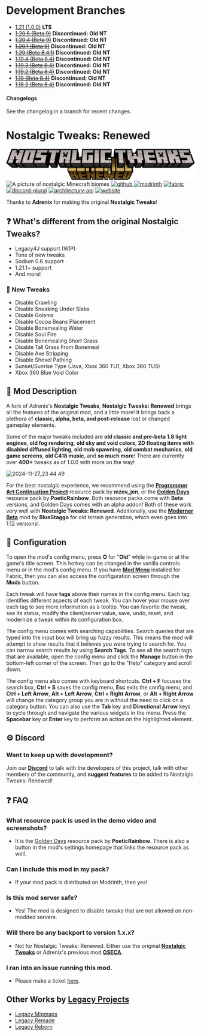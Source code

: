 # Development Branches
- [1.21 (1.0.0)](https://github.com/MC-Legacy-Projects/Nostalgic-Tweaks-Renewed/tree/1.21) **LTS**
- ~~[1.20.6 (Beta 9)](https://github.com/MC-Legacy-Projects/Nostalgic-Tweaks-Renewed/tree/1.20.6)~~ **Discontinued: Old NT**
- ~~[1.20.4 (Beta 9)](https://github.com/MC-Legacy-Projects/Nostalgic-Tweaks-Renewed/tree/1.20.4)~~ **Discontinued: Old NT**
- ~~[1.20.1 (Beta 9)](https://github.com/MC-Legacy-Projects/Nostalgic-Tweaks-Renewed/tree/1.20.1)~~ **Discontinued: Old NT**
- ~~[1.20 (Beta 8.4.1)](https://github.com/Adrenix/Nostalgic-Tweaks/tree/1.20)~~ **Discontinued: Old NT**
- ~~[1.19.4 (Beta 8.4)](https://github.com/Adrenix/Nostalgic-Tweaks/tree/1.19.4)~~ **Discontinued: Old NT**
- ~~[1.19.3 (Beta 8.4)](https://github.com/Adrenix/Nostalgic-Tweaks/tree/1.19.3)~~ **Discontinued: Old NT**
- ~~[1.19.2 (Beta 8.4)](https://github.com/Adrenix/Nostalgic-Tweaks/tree/1.19.2-multiplayer)~~ **Discontinued: Old NT**
- ~~[1.19 (Beta 8.4)](https://github.com/Adrenix/Nostalgic-Tweaks/tree/1.19-multiplayer)~~ **Discontinued: Old NT**
- ~~[1.18.2 (Beta 8.4)](https://github.com/Adrenix/Nostalgic-Tweaks/tree/1.18.2-multiplayer)~~ **Discontinued: Old NT**

#### Changelogs
See the changelog in a branch for recent changes.

# Nostalgic Tweaks: Renewed

![Nostalgic Tweaks: Renewed by Legacy Projects, Adrenix](https://github.com/MC-Legacy-Projects/Nostalgic-Tweaks-Renewed/blob/data/nt-renewed-title.png?raw=true)
![A picture of nostalgic Minecraft biomes](https://i.imgur.com/dUbuMyB.png)
[<img alt="github" height="56" src="https://cdn.jsdelivr.net/npm/@intergrav/devins-badges@3/assets/cozy/available/github_vector.svg">
](https://github.com/MC-Legacy-Projects/Nostalgic-Tweaks-Renewed) [<img alt="modrinth" height="56" src="https://cdn.jsdelivr.net/npm/@intergrav/devins-badges@3/assets/cozy/available/modrinth_vector.svg">](https://modrinth.com/mod/nt-renewed) [<img alt="fabric" height="56" src="https://cdn.jsdelivr.net/npm/@intergrav/devins-badges@3/assets/cozy/supported/fabric_vector.svg">](https://fabricmc.net) [<img alt="discord-plural" height="56" src="https://cdn.jsdelivr.net/npm/@intergrav/devins-badges@3/assets/cozy/social/discord-plural_vector.svg">](https://discord.gg/BXkUxFDz8c) [<img alt="architectury-api" height="56" src="https://cdn.jsdelivr.net/npm/@intergrav/devins-badges@3/assets/cozy/requires/architectury-api_vector.svg">](https://modrinth.com/mod/architectury-api) [<img alt="website" height="56" src="https://cdn.jsdelivr.net/npm/@intergrav/devins-badges@3/assets/cozy/documentation/website_vector.svg">](https://lceprojects.com) 

Thanks to **Adrenix** for making the original **Nostalgic Tweaks**!

## ❓ What's different from the original Nostalgic Tweaks?
- Legacy4J support (WIP)
- Tons of new tweaks
- Sodium 0.6 support
- 1.21.1+ support
- And more!

### 🚀 New Tweaks
- Disable Crawling
- Disable Sneaking Under Slabs
- Disable Golems
- Disable Cocoa Beans Placement
- Disable Bonemealing Water
- Disable Soul Fire
- Disable Bonemealing Short Grass
- Disable Tall Grass From Bonemeal
- Disable Axe Stripping
- Disable Shovel Pathing
- Sunset/Sunrise Type (Java, Xbox 360 TU1, Xbox 360 TU5)
- Xbox 360 Blue Void Color

## 🎯 Mod Description
A fork of Adrenix's **Nostalgic Tweaks**, **Nostalgic Tweaks: Renewed** brings all the features of the original mod, and a little more! 
It brings back a plethora of **classic, alpha, beta, and post-release** lost or changed gameplay elements.

Some of the major tweaks included are **old classic and pre-beta 1.8 light engines**, **old fog rendering**, **old sky and void colors**, **2D floating items with disabled diffused lighting**, **old mob spawning**, **old combat mechanics**, **old game screens**, **old C418 music**, and **so much more**! There are currently over **400+** tweaks as of 1.0.0 with more on the way!

![2024-11-27_23 44 49](https://github.com/user-attachments/assets/fdc84cc3-7b99-48da-9d25-d7ce2e91aeb4)


For the best nostalgic experience, we recommend using the **[Programmer Art Continuation Project](https://modrinth.com/resourcepack/pacp)** resource pack by **mzov_jen**, or the **[Golden Days](https://modrinth.com/resourcepack/golden-days)** resource pack by **PoeticRainbow**. Both resource packs come with **Beta** versions, and Golden Days comes with an alpha addon! Both of these work very well with **Nostalgic Tweaks: Renewed**. Additionally, use the **[Moderner Beta](https://modrinth.com/mod/moderner-beta)** mod by **BlueStaggo** for old terrain generation, which even goes into 1.12 versions!.
 
## 🔧 Configuration
To open the mod's config menu, press **O** for "**Old**" while in-game or at the game's title screen. This hotkey can be changed in the vanilla controls menu or in the mod's config menu. If you have **[Mod Menu](https://modrinth.com/mod/modmenu)** installed for Fabric, then you can also access the configuration screen through the **Mods** button.

Each tweak will have **tags** above their names in the config menu. Each tag identifies different aspects of each tweak. You can hover your mouse over each tag to see more information as a tooltip. You can favorite the tweak, see its status, modify the client/server value, save, undo, reset, and modernize a tweak within its configuration box.

The config menu comes with searching capabilities. Search queries that are typed into the input box will bring up fuzzy results. This means the mod will attempt to show results that it believes you were trying to search for. You can narrow search results by using **Search Tags**. To see all the search tags that are available, open the config menu and click the **Manage** button in the bottom-left corner of the screen. Then go to the "Help" category and scroll down.

The config menu also comes with keyboard shortcuts. **Ctrl + F** focuses the search box, **Ctrl + S** saves the config menu, **Esc** exits the config menu, and **Ctrl + Left Arrow**, **Alt + Left Arrow**, **Ctrl + Right Arrow**, or **Alt + Right Arrow** will change the category group you are in without the need to click on a category button. You can also use the **Tab** key and **Directional Arrow** keys to cycle through and navigate the various widgets in the menu. Press the **Spacebar** key or **Enter** key to perform an action on the highlighted element.

## ⚙️ Discord
### Want to keep up with development?
Join our **[Discord](https://discord.gg/BXkUxFDz8c)** to talk with the developers of this project, talk with other members of the community, and **suggest features** to be added to Nostalgic Tweaks: Renewed!

## ❓ FAQ
### What resource pack is used in the demo video and screenshots?

- It is the [Golden Days](https://modrinth.com/resourcepack/golden-days) resource pack by **PoeticRainbow**. There is also a button in the mod's settings homepage that links the resource pack as well.

### Can I include this mod in my pack?

- If your mod pack is distributed on Modrinth, then yes!

### Is this mod server safe?

- Yes! The mod is designed to disable tweaks that are not allowed on non-modded servers.

### Will there be any backport to version 1.x.x?

- Not for Nostalgic Tweaks: Renewed. Either use the original **[Nostalgic Tweaks](https://modrinth.com/mod/nostalgic-tweaks)** or Adrenix's previous mod **[OSECA](https://www.curseforge.com/minecraft/mc-mods/old-swing)**.

### I ran into an issue running this mod.

- Please make a ticket [here](https://github.com/MC-Legacy-Projects/Nostalgic-Tweaks-Renewed/issues).

## Other Works by [Legacy Projects](https://modrinth.com/organization/legacy-projects)

- [Legacy Mipmaps](https://modrinth.com/mod/legacy-mipmaps)
- [Legacy Remade](https://modrinth.com/modpack/legacy-remade)
- [Legacy Reborn](https://modrinth.com/modpack/legacy-reborn)
